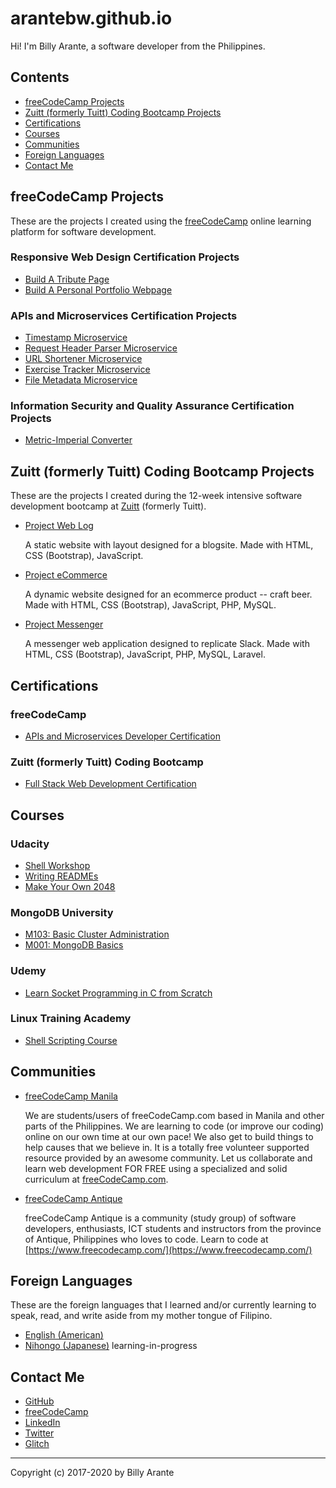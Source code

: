 # arantebw.github.io

Hi! I'm Billy Arante, a software developer from the Philippines.

## Contents

- [freeCodeCamp Projects](#fcc)
- [Zuitt (formerly Tuitt) Coding Bootcamp Projects](#zuitt)
- [Certifications](#cert)
- [Courses](#course)
- [Communities](#community)
- [Foreign Languages](#languages)
- [Contact Me](#contact)

## freeCodeCamp Projects <span id="fcc"></span>

These are the projects I created using the [freeCodeCamp](https://www.freecodecamp.org/) online learning platform for software development.

### Responsive Web Design Certification Projects

- [Build A Tribute Page](https://arantebw.github.io/tribute/)
- [Build A Personal Portfolio Webpage](https://arantebw.github.io/portfolio/)

### APIs and Microservices Certification Projects

- [Timestamp Microservice](https://abw-timestamp-microservice.herokuapp.com/)
- [Request Header Parser Microservice](https://abw-request-header-parser.herokuapp.com/)
- [URL Shortener Microservice](https://abw-url-shortener-microservice.herokuapp.com/)
- [Exercise Tracker Microservice](https://abw-exercise-tracker.herokuapp.com/)
- [File Metadata Microservice](https://abw-file-metadata-microservice.herokuapp.com/)

### Information Security and Quality Assurance Certification Projects

- [Metric-Imperial Converter](https://abw-metric-imperial-converter.herokuapp.com/)

## Zuitt (formerly Tuitt) Coding Bootcamp Projects <span id="zuitt"></span>

These are the projects I created during the 12-week intensive software development bootcamp at [Zuitt](https://zuitt.co/) (formerly Tuitt).

- [Project Web Log](#)  

  A static website with layout designed for a blogsite. Made with HTML, CSS (Bootstrap), JavaScript.

- [Project eCommerce](#)  

  A dynamic website designed for an ecommerce product -- craft beer. Made with HTML, CSS (Bootstrap), JavaScript, PHP, MySQL.

- [Project Messenger](#)  

  A messenger web application designed to replicate Slack. Made with HTML, CSS (Bootstrap), JavaScript, PHP, MySQL, Laravel.

## Certifications <span id="cert"></span>

### freeCodeCamp

- [APIs and Microservices Developer Certification](https://www.freecodecamp.org/certification/arantebw/apis-and-microservices)

### Zuitt (formerly Tuitt) Coding Bootcamp

- [Full Stack Web Development Certification](#)

## Courses <span id="course"></span>

### Udacity

- [Shell Workshop](https://www.udacity.com/course/shell-workshop--ud206)
- [Writing READMEs](https://www.udacity.com/course/writing-readmes--ud777)
- [Make Your Own 2048](#)

### MongoDB University

- [M103: Basic Cluster Administration](http://university.mongodb.com/course_completion/f67a25e8-6bce-4d74-bb8a-6c22c0ed34f3)
- [M001: MongoDB Basics](http://university.mongodb.com/course_completion/7e34ad85-bee8-4e82-aaca-d0769f054ab8)

### Udemy

- [Learn Socket Programming in C from Scratch](https://www.udemy.com/certificate/UC-91C374JE/)

### Linux Training Academy

- [Shell Scripting Course](https://courses.linuxtrainingacademy.com/course/shell-scripting-discover-how-to-automate-command-line-tasks/)

## Communities <span id="community"></span>

- [freeCodeCamp Manila](https://www.facebook.com/groups/free.code.camp.manila/)  

  We are students/users of freeCodeCamp.com based in Manila and other parts of the Philippines. We are learning to code (or improve our coding) online on our own time at our own pace! We also get to build things to help causes that we believe in. It is a totally free volunteer supported resource provided by an awesome community. Let us collaborate and learn web development FOR FREE using a specialized and solid curriculum at [freeCodeCamp.com](https://www.freecodecamp.com/).

- [freeCodeCamp Antique](https://www.facebook.com/groups/free.code.camp.antique/)  

  freeCodeCamp Antique is a community (study group) of software developers, enthusiasts, ICT students and instructors from the province of Antique, Philippines who loves to code. Learn to code at [https://www.freecodecamp.com/](https://www.freecodecamp.com/)

## Foreign Languages <span id="languages"></span>

These are the foreign languages that I learned and/or currently learning to speak, read, and write aside from my mother tongue of Filipino.

- [English (American)](#)
- [Nihongo (Japanese)](#) learning-in-progress

## Contact Me <span id="contact"></span>

- [GitHub](https://github.com/arantebw)
- [freeCodeCamp](https://www.freecodecamp.org/arantebw)
- [LinkedIn](https://www.linkedin.com/in/billyarante/)
- [Twitter](https://twitter.com/arantebw)
- [Glitch](https://glitch.com/@arantebw)

---

Copyright (c) 2017-2020 by Billy Arante
